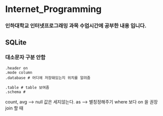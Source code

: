 # Internet_Programming
### 인하대학교 인터넷프로그래밍 과목 수업시간에 공부한 내용 입니다.




## SQLite
### 대소문자 구분 안함

```
.header on
.mode column
.database # 어디에 저장돼있는지 위치를 알려줌
```

```
.table # table 보여줌
.schema #
```

count, avg --> null 값은 세지않는다.
as --> 별칭정해주기
where 보다 on 을 권장 join 할 때
